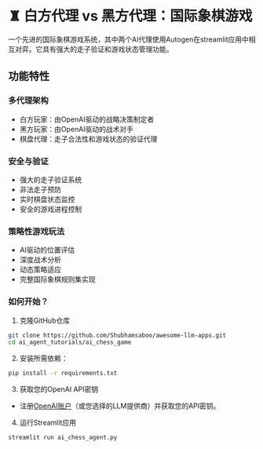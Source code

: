 # ♜ 白方代理 vs 黑方代理：国际象棋游戏

一个先进的国际象棋游戏系统，其中两个AI代理使用Autogen在streamlit应用中相互对弈。它具有强大的走子验证和游戏状态管理功能。

## 功能特性

### 多代理架构
- 白方玩家：由OpenAI驱动的战略决策制定者
- 黑方玩家：由OpenAI驱动的战术对手
- 棋盘代理：走子合法性和游戏状态的验证代理

### 安全与验证
- 强大的走子验证系统
- 非法走子预防
- 实时棋盘状态监控
- 安全的游戏进程控制

### 策略性游戏玩法
- AI驱动的位置评估
- 深度战术分析
- 动态策略适应
- 完整国际象棋规则集实现

### 如何开始？

1. 克隆GitHub仓库

```bash
git clone https://github.com/Shubhamsaboo/awesome-llm-apps.git
cd ai_agent_tutorials/ai_chess_game
```
2. 安装所需依赖：

```bash
pip install -r requirements.txt
```
3. 获取您的OpenAI API密钥

- 注册[OpenAI账户](https://platform.openai.com/)（或您选择的LLM提供商）并获取您的API密钥。

4. 运行Streamlit应用
```bash
streamlit run ai_chess_agent.py
```